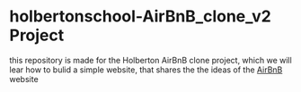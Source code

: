 # holbertonschool-AirBnB_clone_v2 Project
this repository is made for the Holberton AirBnB clone project, which we will lear how to bulid a simple website, that shares the the ideas of the [AirBnB](https://ar.airbnb.com/) website 
